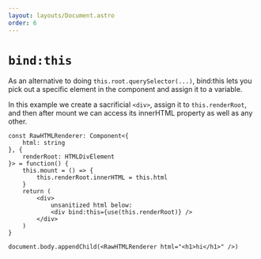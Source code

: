 ```yaml
---
layout: layouts/Document.astro
order: 6
---
```


# `bind:this`

As an alternative to doing `this.root.querySelector(...)`, bind:this lets you pick out a specific element in the component and assign it to a variable.

In this example we create a sacrificial `<div>`, assign it to `this.renderRoot`, and then after mount we can access its innerHTML property as well as any other.
```tsx
const RawHTMLRenderer: Component<{
	html: string
}, {
	renderRoot: HTMLDivElement
}> = function() {
	this.mount = () => {
		this.renderRoot.innerHTML = this.html
	}
	return (
		<div>
			unsanitized html below:
			<div bind:this={use(this.renderRoot)} />
		</div>
	)
}

document.body.appendChild(<RawHTMLRenderer html="<h1>hi</h1>" />)
```
